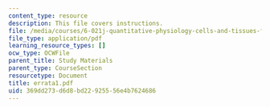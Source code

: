 ```yaml
---
content_type: resource
description: This file covers instructions.
file: /media/courses/6-021j-quantitative-physiology-cells-and-tissues-fall-2004/369dd273d6d8bd22925556e4b7624686_errata1.pdf
file_type: application/pdf
learning_resource_types: []
ocw_type: OCWFile
parent_title: Study Materials
parent_type: CourseSection
resourcetype: Document
title: errata1.pdf
uid: 369dd273-d6d8-bd22-9255-56e4b7624686
---
```

